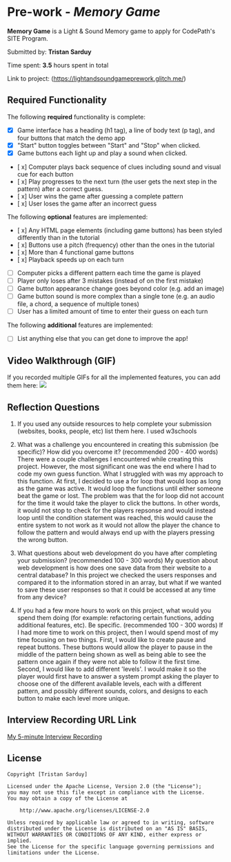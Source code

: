 # Pre-work - *Memory Game*

**Memory Game** is a Light & Sound Memory game to apply for CodePath's SITE Program. 

Submitted by: **Tristan Sarduy**

Time spent: **3.5** hours spent in total

Link to project: (https://lightandsoundgameprework.glitch.me/)

## Required Functionality

The following **required** functionality is complete:

* [x] Game interface has a heading (h1 tag), a line of body text (p tag), and four buttons that match the demo app
* [x] "Start" button toggles between "Start" and "Stop" when clicked. 
* [x] Game buttons each light up and play a sound when clicked. 
* [ x] Computer plays back sequence of clues including sound and visual cue for each button
* [ x] Play progresses to the next turn (the user gets the next step in the pattern) after a correct guess. 
* [ x] User wins the game after guessing a complete pattern
* [ x] User loses the game after an incorrect guess

The following **optional** features are implemented:

* [ x] Any HTML page elements (including game buttons) has been styled differently than in the tutorial
* [ x] Buttons use a pitch (frequency) other than the ones in the tutorial
* [ x] More than 4 functional game buttons
* [ x] Playback speeds up on each turn
* [ ] Computer picks a different pattern each time the game is played
* [ ] Player only loses after 3 mistakes (instead of on the first mistake)
* [ ] Game button appearance change goes beyond color (e.g. add an image)
* [ ] Game button sound is more complex than a single tone (e.g. an audio file, a chord, a sequence of multiple tones)
* [ ] User has a limited amount of time to enter their guess on each turn

The following **additional** features are implemented:

- [ ] List anything else that you can get done to improve the app!

## Video Walkthrough (GIF)

If you recorded multiple GIFs for all the implemented features, you can add them here:
![](http://g.recordit.co/O0UcvpTThh.gif)

## Reflection Questions
1. If you used any outside resources to help complete your submission (websites, books, people, etc) list them here. 
I used w3schools

2. What was a challenge you encountered in creating this submission (be specific)? How did you overcome it? (recommended 200 - 400 words) 
There were a couple challenges I encountered while creating this project. However, the most significant one was the end where 
I had to code my own guess function. What I struggled with was my approach to this function. At first, I decided to use
a for loop that would loop as long as the game was active. It would loop the functions until either someone beat the game
or lost. The problem was that the for loop did not account for the time it would take the player to click the buttons. 
In other words, it would not stop to check for the players repsonse and would instead loop until the condition statement was 
reached, this would cause the entire system to not work as it would not allow the player the chance to follow the pattern 
and would always end up with the players pressing the wrong button.

3. What questions about web development do you have after completing your submission? (recommended 100 - 300 words) 
My question about web development is how does one save data from their website to a central database? In this project we
checked the users responses and compared it to the information stored in an array, but what if we wanted to save these user
responses so that it could be accessed at any time from any device? 

4. If you had a few more hours to work on this project, what would you spend them doing (for example: refactoring certain functions, adding additional features, etc). Be specific. (recommended 100 - 300 words) 
If I had more time to work on this project, then I would spend most of my time focusing on two things. First, I would like to create pause and repeat buttons.
These buttons would allow the player to pause in the middle of the pattern being shown as well as being able to see the pattern once again
if they were not able to follow it the first time. Second, I would like to add different 'levels'. I would make it so the player would first
have to answer a system prompt asking the player to choose one of the different available levels, each with a different pattern, and possibly 
different sounds, colors, and designs to each button to make each level more unique.



## Interview Recording URL Link

[My 5-minute Interview Recording](your-link-here)


## License

    Copyright [Tristan Sarduy]

    Licensed under the Apache License, Version 2.0 (the "License");
    you may not use this file except in compliance with the License.
    You may obtain a copy of the License at

        http://www.apache.org/licenses/LICENSE-2.0

    Unless required by applicable law or agreed to in writing, software
    distributed under the License is distributed on an "AS IS" BASIS,
    WITHOUT WARRANTIES OR CONDITIONS OF ANY KIND, either express or implied.
    See the License for the specific language governing permissions and
    limitations under the License.
